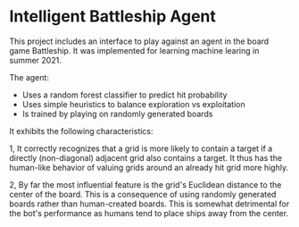# Intelligent Battleship Agent

This project includes an interface to play against an agent in the board game Battleship. It was implemented for learning machine learing in summer 2021.

The agent:

- Uses a random forest classifier to predict hit probability
- Uses simple heuristics to balance exploration vs exploitation
- Is trained by playing on randomly generated boards

It exhibits the following characteristics:

1, It correctly recognizes that a grid is more likely to contain a target if a directly (non-diagonal) adjacent grid also contains a target. It thus has the human-like behavior of valuing grids around an already hit grid more highly.

2, By far the most influential feature is the grid's Euclidean distance to the center of the board. This is a consequence of using randomly generated boards rather than human-created boards. This is somewhat detrimental for the bot's performance as humans tend to place ships away from the center.
